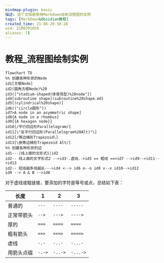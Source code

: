 ```yaml
---
mindmap-plugin: basic
描述: 这个文档是使用Markdown绘制流程图的实例
tags: [MarkDown&Obsidian教程]
created_time: 21-08-29-10:28
uid: 2108291028
aliases: []
---
```

# 教程_流程图绘制实例
```mermaid
flowchart TD
%% 创建各种形状的Node 
id1[方框Node]
id2(圆角方框Node)%20
id3(["stadium-shaped(体育场型)%20node"])
id4[subroutine shape](subroutine%20shape.md)
id5[(cylindrical%20shape)]
id6(("circle圆形"))
id7>A node in an asymmetric shape]
id8{A node in a rhombus}
id9{{A hexagon node}}
id10[/平行四边形Parallelogram/]
id11[\"反平行四边形(Parallelogram%20Alt)"\]
id12[/等边梯形Trapezoid\]
id13[\倒等边梯形Trapezoid Alt/]
%% 创建各种形状的边
id1---|线上面的文形式1|id2 
id2-- 线上面的文字形式2 -->id3-.虚线.->id5 == 粗线 ==>id7 -->id9-->id11-->id13
id2-- 短线越多线越长--->id4 <--> id6 o--o id8 x--x id10-->id12
id9 --> A & B -->id8
```
对于虚线或粗链接，要添加的字符是等号或点，总结如下表：
      
| 长度       | 1      | 2       | 3        |
| ---------- | ------ | ------- | -------- |
| 普通的     | `---`  | `----`  | `-----`  |
| 正常带箭头 | `-->`  | `--->`  | `---->`  |
| 厚的       | `===`  | `====`  | `====`   |
| 粗有箭头   | `==>`  | `===>`  | `====>`  |
| 虚线       | `-.-`  | `-..-`  | `-...-`  |
| 用箭头点缀 | `-.->` | `-..->` | `-...->` | 


